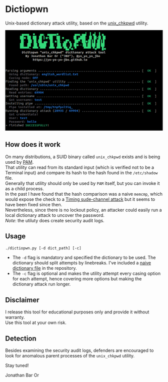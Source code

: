 # Dictiopwn
Unix-based dictionary attack utility, based on the [unix_chkpwd](https://linux.die.net/man/8/unix_chkpwd) utility.

![Dictpiown](logo.png)

## How does it work
On many distributions, a SUID binary called `unix_chkpwd` exists and is being used by [PAM](https://en.m.wikipedia.org/wiki/Linux_PAM).  
That utility can read from its standard input (which is verified not to be a Terminal input) and compare its hash to the hash found in the `/etc/shadow` file.  
Generally that utility should only be used by `PAM` itself, but you can invoke it as a child process.  
In the past I have found that the hash comparison was a naive `memcmp`, which would expose the check to a [Timing sude-channel attack](https://en.m.wikipedia.org/wiki/Timing_attack) but it seems to have been fixed since then.  
Nevertheless, since there is no lockout policy, an attacker could easily run a local dictionary attack to uncover the password.  
*Note*: the utiluty does create security audit logs.

## Usage
```
./dictiopwn.py [-d dict_path] [-c]
```
- The `-d` flag is mandatory and specified the dictionary to be used. The dictionary should split attempts by linebreaks. I've included a [naive dictionary file](english_wordlist.txt) in the repository.
- The `-c` flag is optional and makes the utility attempt every casing option for each attempt, hence covering more options but making the dictionary attack run longer.

## Disclaimer
I release this tool for educational purposes only and provide it without warranty.  
Use this tool at your own risk.

## Detection
Besides examining the security audit logs, defenders are encouraged to look for anomalous parent processes of the `unix_chkpwd` utility.

Stay tuned!

Jonathan Bar Or
